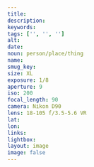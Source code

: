 ```yaml
---
title:
description:
keywords:
tags: ['', '', '']
alt: 
date: 
noun: person/place/thing
name: 
smug_key: 
size: XL
exposure: 1/8
aperture: 9
iso: 200
focal_length: 90
camera: Nikon D90
lens: 18-105 f/3.5-5.6 VR
lat: 
lon: 
links: 
lightbox: 
layout: image
image: false
---
```

